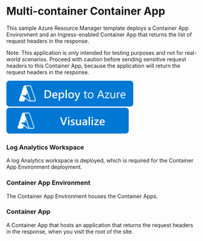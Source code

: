 # Multi-container Container App
This sample Azure Resource Manager template deploys a Container App Environment and an Ingress-enabled Container App that returns the list of request headers in the response.

Note: This application is only intended for testing purposes and not for real-world scenarios. Proceed with caution before sending sensitive request headers to this Container App, because the application will return the request headers in the response.

[![Deploy To Azure](https://raw.githubusercontent.com/Azure/azure-quickstart-templates/master/1-CONTRIBUTION-GUIDE/images/deploytoazure.svg?sanitize=true)](https://portal.azure.com/#create/Microsoft.Template/uri/https%3A%2F%2Fraw.githubusercontent.com%2Fgabesmsft%2FShowRequestHeaders%2Fmaster%2Fdeploy%2Fazuredeploy.json)  [![Visualize](https://raw.githubusercontent.com/Azure/azure-quickstart-templates/master/1-CONTRIBUTION-GUIDE/images/visualizebutton.svg?sanitize=true)](http://armviz.io/#/?load=https%3A%2F%2Fraw.githubusercontent.com%2Fgabesmsft%2FShowRequestHeaders%2Fmaster%2Fdeploy%2Fazuredeploy.json)

### Log Analytics Workspace

A log Analytics workspace is deployed, which is required for the Container App Environment deployment.

### Container App Environment

The Container App Environment houses the Container Apps.

### Container App

A Container App that hosts an application that returns the request headers in the response, when you visit the root of the site.
